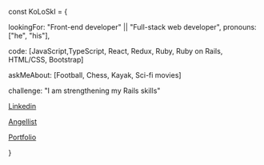 const KoLoSkI = { 
      
  lookingFor: "Front-end developer" || "Full-stack web developer",
  pronouns: ["he", "his"],
  
  code: [JavaScript,TypeScript, React, Redux, Ruby, Ruby on Rails, HTML/CSS, Bootstrap]
   
  askMeAbout: [Football, Chess, Kayak, Sci-fi movies]

  challenge: "I am strengthening my Rails skills"

  [Linkedin](https://www.linkedin.com/in/igor-koloski/)  
  
  [Angellist](https://angel.co/u/igor-koloski)   
      
  [Portfolio](https://igorkol91.github.io/MyPortfolio/)    
  
  }
